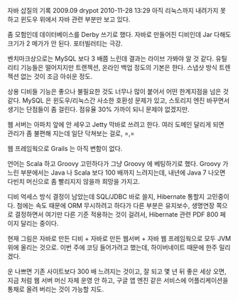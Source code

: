 자바 삽질의 기록 2009.09
drypot 2010-11-28 13:29
아직 리눅스까지 내려가지 못하고 윈도우 위에서 자바 관련 부분만 보고 있다.

좀 모험인데 데이터베이스를 Derby 쓰기로 했다.
자바로 만들어진 디비인데 Jar 다해도 크기가 2 메가가 안 된다. 포터빌러티는 극강.

벤치마크상으로는 MySQL 보다 3 배쯤 느린데 결과는 라이브 가봐야 알 것 같다.
유틸리티 기능들은 떨어지지만 트랜젝션, 온라인 백업 정도의 기본은 한다.
스냅샷 방식 트렌젝션 없는 것이 조금 아쉬운 정도.

상용 디비들 기능은 좋으나 불필요한 것도 너무나 많이 붙어서 어떤 한계지점을 넘은 것 같다.
MySQL 은 윈도우/리눅스간 사소한 호환성 문제가 있고, 스토리지 엔진 바꾸면서 생기는 단점들이 좀 걸린다.
점유율 30% 가까이 되니 문제야 없겠지만.

웹 서버는 아파치 앞에 안 세우고 Jetty 막바로 쓰려고 한다.
여러 도메인 달리게 되면 관리가 좀 불편해 지는데 일단 닥쳐보는 걸로, =,=

웹 프레임웍으로 Grails 는 아직 변함이 없다.

언어는 Scala 하고 Groovy 고민하다가 그냥 Groovy 에 베팅하기로 했다.
Groovy 가 느린 부분에서는 Java 나 Scala 보다 100 배까지 느려지는데,
내년에 Java 7 나오면 다빈치 머신으로 좀 빨리지지 않을까 희망을 가지고.

디비 억세스 방식 결정이 남았는데 SQL/JDBC 바로 쓸지, Hibernate 통할지 고민중이다.
첨에는 속도 때문에 ORM 무시하려고 하다가
다른 부분은 유지보수, 생명연장 쪽으로 결정하면서 여기만 다른 기준 적용하는 것이 걸려서,
Hibernate 관련 PDF 800 페이지 달리는 중이다.

현재 그림은 자바로 만든 디비 + 자바로 만든 웹서버 + 자바 웹 프레임웍으로 모두 JVM 위에 올리는 것으로.
이번 주에 코딩 들어가려고 했는데, 하이버네이트 때문에 한주 밀리겠다.

운 나쁘면 기존 사이트보다 300 배 느려지는 것이고,
잘 되고 몇 년 뒤 좋은 세상 오면, 지금 처럼 웹 서버 머신 자체 운영 안 하고,
구글 앱 엔진 같은 서비스에 어플리케이션을 통채로 올려 버리는 것이 가능할 지도.
